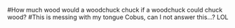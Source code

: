#How much wood would a woodchuck chuck if a woodchuck could chuck wood?
#This is messing with my tongue Cobus, can I not answer this...? LOL